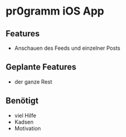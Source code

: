# pr0gramm iOS App

## Features
* Anschauen des Feeds und einzelner Posts


## Geplante Features
* der ganze Rest


## Benötigt
* viel Hilfe
* Kadsen
* Motivation